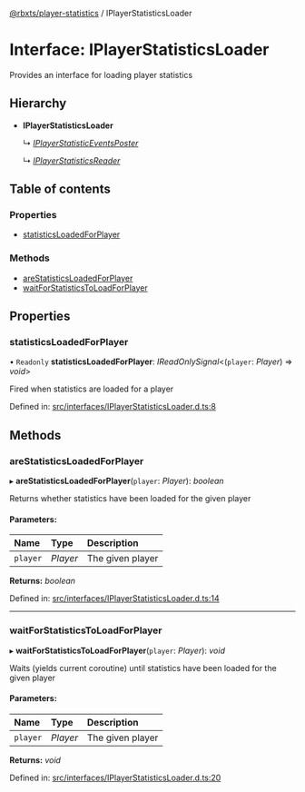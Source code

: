 [@rbxts/player-statistics](../README.md) / IPlayerStatisticsLoader

# Interface: IPlayerStatisticsLoader

Provides an interface for loading player statistics

## Hierarchy

* **IPlayerStatisticsLoader**

  ↳ [*IPlayerStatisticEventsPoster*](iplayerstatisticeventsposter.md)

  ↳ [*IPlayerStatisticsReader*](iplayerstatisticsreader.md)

## Table of contents

### Properties

- [statisticsLoadedForPlayer](iplayerstatisticsloader.md#statisticsloadedforplayer)

### Methods

- [areStatisticsLoadedForPlayer](iplayerstatisticsloader.md#arestatisticsloadedforplayer)
- [waitForStatisticsToLoadForPlayer](iplayerstatisticsloader.md#waitforstatisticstoloadforplayer)

## Properties

### statisticsLoadedForPlayer

• `Readonly` **statisticsLoadedForPlayer**: *IReadOnlySignal*<(`player`: *Player*) => *void*\>

Fired when statistics are loaded for a player

Defined in: [src/interfaces/IPlayerStatisticsLoader.d.ts:8](https://github.com/Bytebit-Org/roblox-PlayerStatistics/blob/810ee13/src/interfaces/IPlayerStatisticsLoader.d.ts#L8)

## Methods

### areStatisticsLoadedForPlayer

▸ **areStatisticsLoadedForPlayer**(`player`: *Player*): *boolean*

Returns whether statistics have been loaded for the given player

#### Parameters:

Name | Type | Description |
:------ | :------ | :------ |
`player` | *Player* | The given player    |

**Returns:** *boolean*

Defined in: [src/interfaces/IPlayerStatisticsLoader.d.ts:14](https://github.com/Bytebit-Org/roblox-PlayerStatistics/blob/810ee13/src/interfaces/IPlayerStatisticsLoader.d.ts#L14)

___

### waitForStatisticsToLoadForPlayer

▸ **waitForStatisticsToLoadForPlayer**(`player`: *Player*): *void*

Waits (yields current coroutine) until statistics have been loaded for the given player

#### Parameters:

Name | Type | Description |
:------ | :------ | :------ |
`player` | *Player* | The given player    |

**Returns:** *void*

Defined in: [src/interfaces/IPlayerStatisticsLoader.d.ts:20](https://github.com/Bytebit-Org/roblox-PlayerStatistics/blob/810ee13/src/interfaces/IPlayerStatisticsLoader.d.ts#L20)
